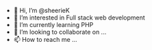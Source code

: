 - 👋 Hi, I’m @sheerieK
- 👀 I’m interested in Full stack web development
- 🌱 I’m currently learning PHP
- 💞️ I’m looking to collaborate on ...
- 📫 How to reach me ...

<!---
sheerieK/sheerieK is a ✨ special ✨ repository because its `README.md` (this file) appears on your GitHub profile.
You can click the Preview link to take a look at your changes.
--->
